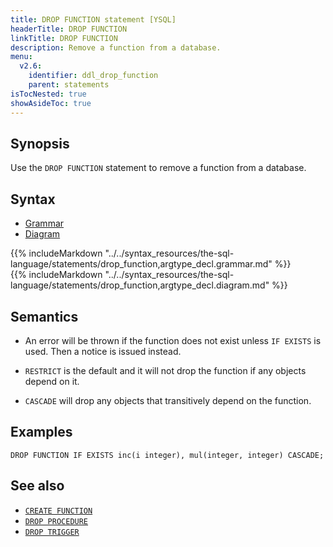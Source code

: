 ```yaml
---
title: DROP FUNCTION statement [YSQL]
headerTitle: DROP FUNCTION
linkTitle: DROP FUNCTION
description: Remove a function from a database.
menu:
  v2.6:
    identifier: ddl_drop_function
    parent: statements
isTocNested: true
showAsideToc: true
---
```


## Synopsis

Use the `DROP FUNCTION` statement to remove a function from a database.

## Syntax

<ul class="nav nav-tabs nav-tabs-yb">
  <li >
    <a href="#grammar" class="nav-link active" id="grammar-tab" data-toggle="tab" role="tab" aria-controls="grammar" aria-selected="true">
      <i class="fas fa-file-alt" aria-hidden="true"></i>
      Grammar
    </a>
  </li>
  <li>
    <a href="#diagram" class="nav-link" id="diagram-tab" data-toggle="tab" role="tab" aria-controls="diagram" aria-selected="false">
      <i class="fas fa-project-diagram" aria-hidden="true"></i>
      Diagram
    </a>
  </li>
</ul>

<div class="tab-content">
  <div id="grammar" class="tab-pane fade show active" role="tabpanel" aria-labelledby="grammar-tab">
    {{% includeMarkdown "../../syntax_resources/the-sql-language/statements/drop_function,argtype_decl.grammar.md" %}}
  </div>
  <div id="diagram" class="tab-pane fade" role="tabpanel" aria-labelledby="diagram-tab">
    {{% includeMarkdown "../../syntax_resources/the-sql-language/statements/drop_function,argtype_decl.diagram.md" %}}
  </div>
</div>

## Semantics

- An error will be thrown if the function does not exist unless `IF EXISTS` is used. Then a notice is issued instead.

- `RESTRICT` is the default and it will not drop the function if any objects depend on it.

- `CASCADE` will drop any objects that transitively depend on the function.

## Examples

```plpgsql
DROP FUNCTION IF EXISTS inc(i integer), mul(integer, integer) CASCADE;
```

## See also

- [`CREATE FUNCTION`](../ddl_create_function)
- [`DROP PROCEDURE`](../ddl_drop_procedure)
- [`DROP TRIGGER`](../ddl_drop_trigger)
